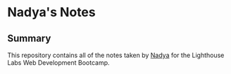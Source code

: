 # Nadya's Notes

## Summary

This repository contains all of the notes taken by [Nadya](https://github.com/NadyaCodes) for the Lighthouse Labs Web Development Bootcamp.